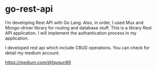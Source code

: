 # go-rest-api
I’m developing Rest API with Go Lang. Also, in order, I used Mux and Mongo-driver library for routing and database stuff.
This is a library Rest API application.
I will implement the authantication process in my application.

I developed rest api which include CRUD operations.
You can check for detail my medium account.

https://medium.com/@faygun89

